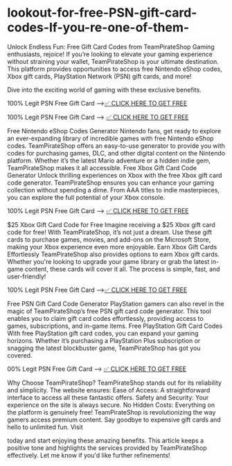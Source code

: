 # lookout-for-free-PSN-gift-card-codes-If-you-re-one-of-them-
Unlock Endless Fun: Free Gift Card Codes from TeamPirateShop Gaming enthusiasts, rejoice! If you’re looking to elevate your gaming experience without straining your wallet, TeamPirateShop is your ultimate destination. This platform provides opportunities to access free Nintendo eShop codes, Xbox gift cards, PlayStation Network (PSN) gift cards, and more!

Dive into the exciting world of gaming with these exclusive benefits.

100% Legit PSN Free Gift Card -->[✅ CLICK HERE TO GET FREE](https://cutt.ly/Ee8a96Kh)

100% Legit PSN Free Gift Card --> [✅ CLICK HERE TO GET FREE](https://cutt.ly/Ee8a96Kh)

Free Nintendo eShop Codes Generator Nintendo fans, get ready to explore an ever-expanding library of incredible games with free Nintendo eShop codes. TeamPirateShop offers an easy-to-use generator to provide you with codes for purchasing games, DLC, and other digital content on the Nintendo platform. Whether it’s the latest Mario adventure or a hidden indie gem, TeamPirateShop makes it all accessible. Free Xbox Gift Card Code Generator Unlock thrilling experiences on Xbox with the free Xbox gift card code generator. TeamPirateShop ensures you can enhance your gaming collection without spending a dime. From AAA titles to indie masterpieces, you can explore the full potential of your Xbox console.

100% Legit PSN Free Gift Card --> [✅ CLICK HERE TO GET FREE](https://cutt.ly/Ee8a96Kh)

$25 Xbox Gift Card Code for Free Imagine receiving a $25 Xbox gift card code for free! With TeamPirateShop, it’s not just a dream. Use these gift cards to purchase games, movies, and add-ons on the Microsoft Store, making your Xbox experience even more enjoyable. Earn Xbox Gift Cards Effortlessly TeamPirateShop also provides options to earn Xbox gift cards. Whether you're looking to upgrade your game library or grab the latest in-game content, these cards will cover it all. The process is simple, fast, and user-friendly!

100% Legit PSN Free Gift Card -->[✅ CLICK HERE TO GET FREE](https://cutt.ly/Ee8a96Kh)

Free PSN Gift Card Code Generator PlayStation gamers can also revel in the magic of TeamPirateShop’s free PSN gift card code generator. This tool enables you to claim gift card codes effortlessly, providing access to games, subscriptions, and in-game items. Free PlayStation Gift Card Codes With free PlayStation gift card codes, you can expand your gaming horizons. Whether it’s purchasing a PlayStation Plus subscription or snagging the latest blockbuster game, TeamPirateShop has got you covered.

00% Legit PSN Free Gift Card --> [✅ CLICK HERE TO GET FREE](https://cutt.ly/Ee8a96Kh)

Why Choose TeamPirateShop? TeamPirateShop stands out for its reliability and simplicity. The website ensures: Ease of Access: A straightforward interface to access all these fantastic offers. Safety and Security: Your experience on the site is always secure. No Hidden Costs: Everything on the platform is genuinely free! TeamPirateShop is revolutionizing the way gamers access premium content. Say goodbye to expensive gift cards and hello to unlimited fun. Visit

today and start enjoying these amazing benefits. This article keeps a positive tone and highlights the services provided by TeamPirateShop effectively. Let me know if you'd like further refinements!​



